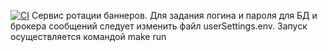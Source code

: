 [![CI](https://github.com/SergeyTyurin/banner_rotation/actions/workflows/rotation-workflow.yml/badge.svg)](https://github.com/SergeyTyurin/banner_rotation/actions/workflows/rotation-workflow.yml)
Сервис ротации баннеров.
Для задания логина и пароля для БД и брокера сообщений следует изменить файл userSettings.env.
Запуск осуществляется командой make run
